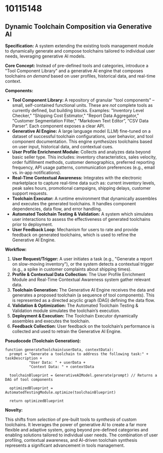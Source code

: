 # 10115148

## Dynamic Toolchain Composition via Generative AI

**Specification:** A system extending the existing tools management module to dynamically generate and compose toolchains tailored to individual user needs, leveraging generative AI models.

**Core Concept:** Instead of pre-defined tools and categories, introduce a "Tool Component Library" and a generative AI engine that composes toolchains *on demand* based on user profiles, historical data, and real-time context.

**Components:**

*   **Tool Component Library:** A repository of granular "tool components" – small, self-contained functional units. These are *not* complete tools as currently defined, but building blocks. Examples: "Inventory Level Checker," "Shipping Cost Estimator," "Report Data Aggregator," "Customer Segmentation Filter," “Markdown Text Editor”, “CSV Data Parser”. Each component exposes a clear API.
*   **Generative AI Engine:** A large language model (LLM) fine-tuned on a dataset of successful toolchain configurations, user behavior, and tool component documentation. This engine *synthesizes* toolchains based on user input, historical data, and contextual cues.
*   **User Profile Enrichment Module:** Collects and analyzes data beyond basic seller type. This includes: inventory characteristics, sales velocity, order fulfillment methods, customer demographics, preferred reporting frequency, API usage patterns, communication preferences (e.g., email vs. in-app notifications).
*   **Real-Time Contextual Awareness:** Integrates with the electronic marketplace to capture real-time data such as: current inventory levels, peak sales hours, promotional campaigns, shipping delays, customer support requests.
*   **Toolchain Executor:** A runtime environment that dynamically assembles and executes the generated toolchains. It handles component dependencies, data flow, and error handling.
*   **Automated Toolchain Testing & Validation:** A system which simulates user interactions to assess the effectiveness of generated toolchains prior to deployment.
* **User Feedback Loop**: Mechanism for users to rate and provide feedback on generated toolchains, which is used to refine the Generative AI Engine.

**Workflow:**

1.  **User Request/Trigger:** A user initiates a task (e.g., "Generate a report on slow-moving inventory"), or the system detects a contextual trigger (e.g., a spike in customer complaints about shipping times).
2.  **Profile & Contextual Data Collection:** The User Profile Enrichment Module and Real-Time Contextual Awareness system gather relevant data.
3.  **Toolchain Generation:** The Generative AI Engine receives the data and generates a proposed toolchain (a sequence of tool components). This is represented as a directed acyclic graph (DAG) defining the data flow.
4.  **Validation & Optimization:** The Automated Toolchain Testing & Validation module simulates the toolchain’s execution.
5.  **Deployment & Execution:** The Toolchain Executor dynamically assembles and executes the toolchain.
6.  **Feedback Collection:** User feedback on the toolchain’s performance is collected and used to retrain the Generative AI Engine.

**Pseudocode (Toolchain Generation):**

```
function generateToolchain(userData, contextData):
  prompt = "Generate a toolchain to address the following task:" + taskDescription +
           "User Data: " + userData +
           "Context Data: " + contextData

  toolchainBlueprint = GenerativeAIModel.generate(prompt) // Returns a DAG of tool components

  optimizedBlueprint = AutomatedTestingModule.optimize(toolchainBlueprint)

  return optimizedBlueprint
```

**Novelty:**

This shifts from *selection* of pre-built tools to *synthesis* of custom toolchains. It leverages the power of generative AI to create a far more flexible and adaptive system, going beyond pre-defined categories and enabling solutions tailored to individual user needs. The combination of user profiling, contextual awareness, and AI-driven toolchain synthesis represents a significant advancement in tools management.